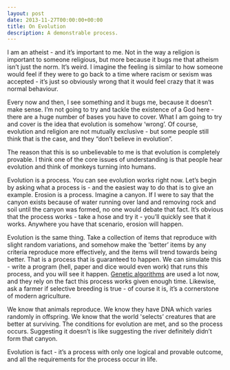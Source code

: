 ```yaml
---
layout: post
date: 2013-11-27T00:00:00+00:00
title: On Evolution
description: A demonstrable process.
---
```


I am an atheist - and it’s important to me. Not in the way a religion is important to someone religious, but more because it bugs me that atheism isn’t just the norm. It’s weird. I imagine the feeling is similar to how someone would feel if they were to go back to a time where racism or sexism was accepted - it’s just so obviously wrong that it would feel crazy that it was normal behaviour.

Every now and then, I see something and it bugs me, because it doesn’t make sense. I’m not going to try and tackle the existence of a God here - there are a huge number of bases you have to cover. What I am going to try and cover is the idea that evolution is somehow ‘wrong’. Of course, evolution and religion are not mutually exclusive - but some people still think that is the case, and they “don’t believe in evolution”.

The reason that this is so unbelievable to me is that evolution is completely provable. I think one of the core issues of understanding is that people hear evolution and think of monkeys turning into humans.

Evolution is a process. You can see evolution works right now. Let’s begin by asking what a process is - and the easiest way to do that is to give an example. Erosion is a process. Imagine a canyon. If I were to say that the canyon exists because of water running over land and removing rock and soil until the canyon was formed, no one would debate that fact. It’s obvious that the process works - take a hose and try it - you’ll quickly see that it works. Anywhere you have that scenario, erosion will happen.

Evolution is the same thing. Take a collection of items that reproduce with slight random variations, and somehow make the 'better’ items by any criteria reproduce more effectively, and the items will trend towards being better. That is a process that is guaranteed to happen. We can simulate this - write a program (hell, paper and dice would even work) that runs this process, and you will see it happen. [Genetic algorithms](http://rednuht.org/genetic_cars_2/) are used a lot now, and they rely on the fact this process works given enough time. Likewise, ask a farmer if selective breeding is true - of course it is, it’s a cornerstone of modern agriculture.

We know that animals reproduce. We know they have DNA which varies randomly in offspring. We know that the world 'selects’ creatures that are better at surviving. The conditions for evolution are met, and so the process occurs. Suggesting it doesn’t is like suggesting the river definitely didn’t form that canyon.

Evolution is fact - it’s a process with only one logical and provable outcome, and all the requirements for the process occur in life.
